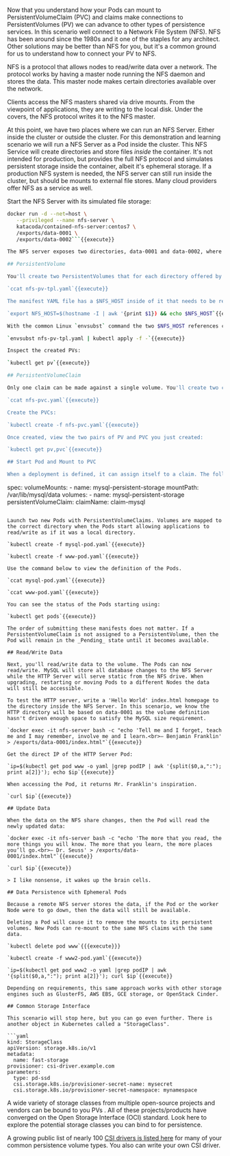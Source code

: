 Now that you understand how your Pods can mount to PersistentVolumeClaim (PVC) and claims make connections to PersistentVolumes (PV) we can advance to other types of persistence services. In this scenario well connect to a Network File System (NFS). NFS has been around since the 1980s and it one of the staples for any architect. Other solutions may be better than NFS for you, but it's a common ground for us to understand how to connect your PV to NFS.

NFS is a protocol that allows nodes to read/write data over a network. The protocol works by having a master node running the NFS daemon and stores the data. This master node makes certain directories available over the network.

Clients access the NFS masters shared via drive mounts. From the viewpoint of applications, they are writing to the local disk. Under the covers, the NFS protocol writes it to the NFS master.

At this point, we have two places where we can run an NFS Server. Either inside the cluster or outside the cluster. For this demonstration and learning scenario we will run a NFS Server as a Pod inside the cluster. This NFS Service will create directories and store files _inside_ the container. It's not intended for production, but provides the full NFS protocol and simulates persistent storage inside the container, albeit it's ephemeral storage. If a production NFS system is needed, the NFS server can still run inside the cluster, but should be mounts to external file stores. Many cloud providers offer NFS as a service as well.

Start the NFS Server with its simulated file storage:

```bash
docker run -d --net=host \
   --privileged --name nfs-server \
   katacoda/contained-nfs-server:centos7 \
   /exports/data-0001 \
   /exports/data-0002```{{execute}}

The NFS server exposes two directories, data-0001 and data-0002, where files for this demonstration will be stored.

## PersistentVolume

You'll create two PersistentVolumes that for each directory offered by the NFS server with this manifest:

`ccat nfs-pv-tpl.yaml`{{execute}}

The manifest YAML file has a $NFS_HOST inside of it that needs to be replaced with the actual IP of the host where the NFS Server is running as a container. We will set an environment variable:

`export NFS_HOST=$(hostname -I | awk '{print $1}) && echo $NFS_HOST`{{execute}}

With the common Linux `envsubst` command the two $NFS_HOST references can be replaced with the IP address as the manifest is submitted to Kubernetes:

`envsubst nfs-pv-tpl.yaml | kubectl apply -f -`{{execute}}

Inspect the created PVs:

`kubectl get pv`{{execute}}

## PersistentVolumeClaim

Only one claim can be made against a single volume. You'll create two claims. One for HTML, and one for MySQL file storage:

`ccat nfs-pvc.yaml`{{execute}}

Create the PVCs:

`kubectl create -f nfs-pvc.yaml`{{execute}}

Once created, view the two pairs of PV and PVC you just created:

`kubectl get pv,pvc`{{execute}}

## Start Pod and Mount to PVC

When a deployment is defined, it can assign itself to a claim. The following snippet defines a volume mount for the directory /var/lib/mysql/data which is mapped to the storage mysql-persistent-storage. The storage called mysql-persistent-storage is mapped to the claim called claim-mysql.

```
  spec:
      volumeMounts:
        - name: mysql-persistent-storage
          mountPath: /var/lib/mysql/data
  volumes:
    - name: mysql-persistent-storage
      persistentVolumeClaim:
        claimName: claim-mysql
```

Launch two new Pods with PersistentVolumeClaims. Volumes are mapped to the correct directory when the Pods start allowing applications to read/write as if it was a local directory.

`kubectl create -f mysql-pod.yaml`{{execute}}

`kubectl create -f www-pod.yaml`{{execute}}

Use the command below to view the definition of the Pods.

`ccat mysql-pod.yaml`{{execute}}

`ccat www-pod.yaml`{{execute}}

You can see the status of the Pods starting using:

`kubectl get pods`{{execute}}

The order of submitting these manifests does not matter. If a PersistentVolumeClaim is not assigned to a PersistentVolume, then the Pod will remain in the _Pending_ state until it becomes available.

## Read/Write Data

Next, you'll read/write data to the volume. The Pods can now read/write. MySQL will store all database changes to the NFS Server while the HTTP Server will serve static from the NFS drive. When upgrading, restarting or moving Pods to a different Nodes the data will still be accessible.

To test the HTTP server, write a 'Hello World' index.html homepage to the directory inside the NFS Server. In this scenario, we know the HTTP directory will be based on data-0001 as the volume definition hasn't driven enough space to satisfy the MySQL size requirement.

`docker exec -it nfs-server bash -c "echo 'Tell me and I forget, teach me and I may remember, involve me and I learn.<br>– Benjamin Franklin' > /exports/data-0001/index.html"`{{execute}}

Get the direct IP of the HTTP Server Pod:

`ip=$(kubectl get pod www -o yaml |grep podIP | awk '{split($0,a,":"); print a[2]}'); echo $ip`{{execute}}

When accessing the Pod, it returns Mr. Franklin's inspiration.

`curl $ip`{{execute}}

## Update Data

When the data on the NFS share changes, then the Pod will read the newly updated data:

`docker exec -it nfs-server bash -c "echo 'The more that you read, the more things you will know. The more that you learn, the more places you’ll go.<br>― Dr. Seuss' > /exports/data-0001/index.html"`{{execute}}

`curl $ip`{{execute}}

> I like nonsense, it wakes up the brain cells.

## Data Persistence with Ephemeral Pods

Because a remote NFS server stores the data, if the Pod or the worker Node were to go down, then the data will still be available.

Deleting a Pod will cause it to remove the mounts to its persistent volumes. New Pods can re-mount to the same NFS claims with the same data.

`kubectl delete pod www`{{{execute}}}

`kubectl create -f www2-pod.yaml`{{execute}}

`ip=$(kubectl get pod www2 -o yaml |grep podIP | awk '{split($0,a,":"); print a[2]}'); curl $ip`{{execute}}

Depending on requirements, this same approach works with other storage engines such as GlusterFS, AWS EBS, GCE storage, or OpenStack Cinder.

## Common Storage Interface

This scenario will stop here, but you can go even further. There is another object in Kubernetes called a "StorageClass".

```yaml
kind: StorageClass
apiVersion: storage.k8s.io/v1
metadata:
  name: fast-storage
provisioner: csi-driver.example.com
parameters:
  type: pd-ssd
  csi.storage.k8s.io/provisioner-secret-name: mysecret
  csi.storage.k8s.io/provisioner-secret-namespace: mynamespace
```

A wide variety of storage classes from multiple open-source projects and vendors can be bound to you PVs . All of these projects/products have converged on the Open Storage Interface (OCI) standard. Look here to explore the potential storage classes you can bind to for persistence.

A growing public list of nearly 100 [CSI drivers is listed here](https://kubernetes-csi.github.io/docs/drivers.html) for many of your common persistence volume types. You also can write your own CSI driver.
